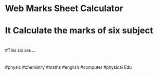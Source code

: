 # Web Marks Sheet Calculator
# It Calculate the marks of six subject
#
#This six are ...
#
#physic
#chemistry
#maths
#english
#computer
#physical Edu

